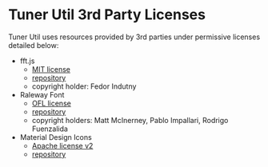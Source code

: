# Tuner Util 3rd Party Licenses

Tuner Util uses resources provided by 3rd parties under permissive licenses
detailed below:

- fft.js
  - [MIT license](./fft.js.txt)
  - [repository](https://github.com/indutny/fft.js)
  - copyright holder: Fedor Indutny
- Raleway Font
  - [OFL license](./raleway.txt)
  - [repository](https://github.com/impallari/Raleway)
  - copyright holders: Matt McInerney, Pablo Impallari, Rodrigo Fuenzalida
- Material Design Icons
  - [Apache license v2](./material-design-icons.txt)
  - [repository](https://github.com/google/material-design-icons)
